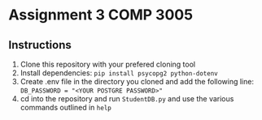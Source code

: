 # Assignment 3 COMP 3005

## Instructions

1. Clone this repository with your prefered cloning tool
2. Install dependencies: `pip install psycopg2 python-dotenv`
3. Create .env file in the directory you cloned and add the following line: `DB_PASSWORD = "<YOUR POSTGRE PASSWORD>"`
4. cd into the repository and run `StudentDB.py` and use the various commands outlined in `help`
